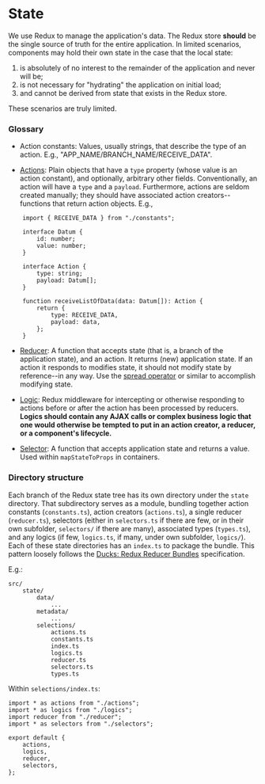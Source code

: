 # State

We use Redux to manage the application's data. The Redux store **should** be the single source of truth for the entire application.
In limited scenarios, components may hold their own state in the case that the local state:

1. is absolutely of no interest to the remainder of the application and never will be;
2. is not necessary for "hydrating" the application on initial load;
3. and cannot be derived from state that exists in the Redux store.

These scenarios are truly limited.

### Glossary

-   Action constants: Values, usually strings, that describe the type of an action. E.g., "APP_NAME/BRANCH_NAME/RECEIVE_DATA".

-   [Actions](https://redux.js.org/docs/basics/Actions.html): Plain objects that have a `type` property (whose value is an action constant), and optionally, arbitrary other fields.
    Conventionally, an action will have a `type` and a `payload`. Furthermore, actions are seldom created manually; they should have
    associated action creators--functions that return action objects. E.g.,

```
    import { RECEIVE_DATA } from "./constants";

    interface Datum {
        id: number;
        value: number;
    }

    interface Action {
        type: string;
        payload: Datum[];
    }

    function receiveListOfData(data: Datum[]): Action {
        return {
            type: RECEIVE_DATA,
            payload: data,
        };
    }
```

-   [Reducer](https://redux.js.org/docs/basics/Reducers.html): A function that accepts state (that is, a branch of the application state),
    and an action. It returns (new) application state. If an action it responds to modifies state, it should not modify state by
    reference--in any way. Use the [spread operator](https://developer.mozilla.org/en-US/docs/Web/JavaScript/Reference/Operators/Spread_operator) or similar
    to accomplish modifying state.

-   [Logic](https://github.com/jeffbski/redux-logic): Redux middleware for intercepting or otherwise responding to actions
    before or after the action has been processed by reducers. **Logics should contain any AJAX calls or complex business logic
    that one would otherwise be tempted to put in an action creator, a reducer, or a component's lifecycle.**

-   [Selector](https://github.com/reactjs/reselect): A function that accepts application state and returns a value.
    Used within `mapStateToProps` in containers.

### Directory structure

Each branch of the Redux state tree has its own directory under the `state` directory. That subdirectory serves as a module, bundling together action constants (`constants.ts`),
action creators (`actions.ts`), a single reducer (`reducer.ts`), selectors (either in `selectors.ts` if there are few, or in their own subfolder, `selectors/` if there are many), associated types
(`types.ts`), and any logics (if few, `logics.ts`, if many, under own subfolder, `logics/`). Each of these state directories has an `index.ts` to package the bundle. This pattern loosely follows the
[Ducks: Redux Reducer Bundles](https://github.com/erikras/ducks-modular-redux) specification.

E.g.:

```
src/
    state/
        data/
            ...
        metadata/
            ...
        selections/
            actions.ts
            constants.ts
            index.ts
            logics.ts
            reducer.ts
            selectors.ts
            types.ts
```

Within `selections/index.ts`:

```
import * as actions from "./actions";
import * as logics from "./logics";
import reducer from "./reducer";
import * as selectors from "./selectors";

export default {
    actions,
    logics,
    reducer,
    selectors,
};
```
